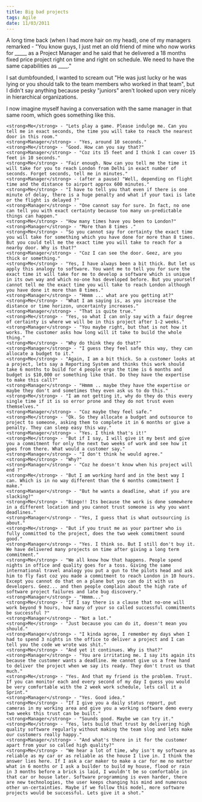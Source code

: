 ```yaml
---
title: Big bad projects
tags: Agile
date: 11/03/2011
---
```


A long time back (when I had more hair on my head), one of my managers remarked - "You know guys, I just met an old friend of mine who now works for _____ as a Project Manager and he said that he delivered a 18 months fixed price project right on time and right on schedule. We need to have the same capabilities as ____." 

I sat dumbfounded, I wanted to scream out "He was just lucky or he was lying or you should talk to the team members who worked in that team", but I didn't say anything because pesky "juniors" aren't looked upon very nicely in hierarchical organizations.

I now imagine myself having a conversation with the same manager in that same room, which goes something like this. 

    <strong>Me</strong> - "Lets play a game. Please indulge me. Can you tell me in exact seconds, the time you will take to reach the nearest door in this room."
    <strong>Manager</strong> - "Yes, around 10 seconds."
    <strong>Me</strong> - "Good. How can you say that?"
    <strong>Manager</strong> - "Coz its 15 feet and I think I can cover 15 feet in 10 seconds."
    <strong>Me</strong> - "Fair enough. Now can you tell me the time it will take for you to reach London from Delhi in exact number of seconds. Forget seconds, tell me in minutes."
    <strong>Manager</strong> - (after a pause) "Well, depending on flight time and the distance to airport approx 600 minutes."
    <strong>Me</strong> - "I have to tell you that even if there is one minute of delay, there is a huge penalty and what if your taxi is late or the flight is delayed ?"
    <strong>Manager</strong> - "One cannot say for sure. In fact, no one can tell you with exact certainty because too many un-predictable things can happen."
    <strong>Me</strong> - "How many times have you been to London?"
    <strong>Manager</strong> - "More than 8 times ."
    <strong>Me</strong> - "So you cannot say for certainty the exact time you will take for something which you have done for more than 8 times. But you could tell me the exact time you will take to reach for a nearby door. Why is that?"
    <strong>Manager</strong> - "Coz I can see the door. Geez, are you thick or something."
    <strong>Me</strong> - "Yes, I have always been a bit thick. But let us apply this analogy to software. You want me to tell you for sure the exact time it will take for me to develop a software which is unique in its own way and which no-one has developed before. But you yourself cannot tell me the exact time you will take to reach London although you have done it more than 8 times."
    <strong>Manager</strong> - "Hmmm ... what are you getting at?"
    <strong>Me</strong> - "What I am saying is, as you increase the distance or time horizon, uncertainty increases."
    <strong>Manager</strong> - "That is quite true."
    <strong>Me</strong> - "Yes, so what I can only say with a fair degree of certainty is where we will be in this project after 1-2 weeks."
    <strong>Manager</strong> - "You maybe right, but that is not how it works. The customer asks how long will it take to build the whole thing."
    <strong>Me</strong> - "Why do think they do that?"
    <strong>Manager</strong> - "I guess they feel safe this way, they can allocate a budget to it."
    <strong>Me</strong> - "Again, I am a bit thick. So a customer looks at a project, lets say a Reporting System and thinks this work should take 6 months to build for 4 people ergo the time is 6 months and budget is $10,000 or something like that. Do they have the expertise to make this call?"
    <strong>Manager</strong> - "Hmmm .. maybe they have the expertise or maybe they don't and sometimes they even ask us to do this."
    <strong>Me</strong> - "I am not getting it, why do they do this every single time if it is so error prone and they do not trust even themselves."
    <strong>Manager</strong> - "Coz maybe they feel safe."
    <strong>Me</strong> - "Ok. So they allocate a budget and outsource to project to someone, asking them to complete it in 6 months or give a penalty. They can sleep easy this way."
    <strong>Manager</strong> - "Yes. I think that's it!"
    <strong>Me</strong> - "But if I say, I will give it my best and give you a commitment for only the next two weeks of work and see how it goes from there. What would a customer say."
    <strong>Manager</strong> - "I don't think he would agree."
    <strong>Me</strong> - "Why?"
    <strong>Manager</strong> - "Coz he doesn't know when his project will end ?"
    <strong>Me</strong> - "But I am working hard and in the best way I can. Which is in no way different than the 6 months commitment I make."
    <strong>Manager</strong> - "But he wants a deadline, what if you are slacking?"
    <strong>Me</strong> - "Bingo!! Its because the work is done somewhere in a different location and you cannot trust someone is why you want deadlines."
    <strong>Manager</strong> - "Yes, I guess that is what outsourcing is about."
    <strong>Me</strong> - "But if you trust me as your partner who is fully committed to the project, does the two week commitment sound good."
    <strong>Manager</strong> - "Yes. I think so. But I still don't buy it. We have delivered many projects on time after giving a long term commitment."
    <strong>Me</strong> - "We all know how that happens. People spend nights in office and quality goes for a toss. Giving the same international travel analogy you put a gun to the pilots head and ask him to fly fast coz you made a commitment to reach London in 10 hours. Except you cannot do that on a plane but you can do it with us developers. Geez... and then people complain about the high rate of software project failures and late bug discovery."
    <strong>Manager</strong> - "Hmmm..."
    <strong>Me</strong> - "If I say there is a clause that no-one will work beyond 9 hours, how many of your so called successful commitments be successful ?"
    <strong>Manager</strong> - "Not a lot."
    <strong>Me</strong> - "Just because you can do it, doesn't mean you should."
    <strong>Manager</strong> - "I kinda agree, I remember my days when I had to spend 3 nights in the office to deliver a project and I can tell you the code we wrote was shit."
    <strong>Me</strong> - "And yet it continues. Why is that?"
    <strong>Manager</strong> - "You are irritating me. I say its again its because the customer wants a deadline. He cannot give us a free hand to deliver the project when we say its ready. They don't trust us that much."
    <strong>Me</strong> - "Yes. And that my friend is the problem. Trust. If you can monitor each and every second of my day I guess you would be very comfortable with the 2 week work schedule, lets call it a Sprint."
    <strong>Manager</strong> - "Yes. Good idea."
    <strong>Me</strong> - "If I give you a daily status report, put cameras in my working area and give you a working software demo every two weeks this trust can be built."
    <strong>Manager</strong> - "Sounds good. Maybe we can try it."
    <strong>Me</strong> - "Yes, lets build that trust by delivering high quality software regularly without making the team slog and lets make our customers really happy."
    <strong>Manager</strong> - "And what's there in it for the customer apart from your so called high quality?"
    <strong>Me</strong> - "We hear a lot of time, why isn't my software as reliable as my car or as reliable as the house I live in. I think the answer lies here. If I ask a car maker to make a car for me no matter what in 6 months or I ask a builder to build my house, flood or rain in 3 months before a brick is laid, I wouldn't be so comfortable in that car or house later. Software programming is even harder, there are new technologies, the user keeps changing his mind and numerous other un-certainties. Maybe if we follow this model, more software projects would be successful. Lets give it a shot."
